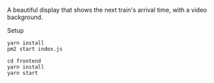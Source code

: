 A beautiful display that shows the next train's arrival time, with a video background.

Setup

```
yarn install
pm2 start index.js

cd frontend
yarn install
yarn start
```